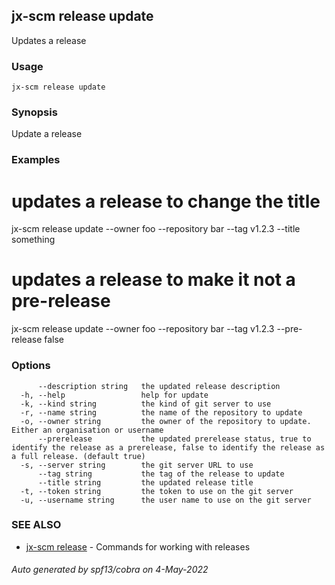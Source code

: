 ## jx-scm release update

Updates a release

### Usage

```
jx-scm release update
```

### Synopsis

Update a release

### Examples

  # updates a release to change the title
  jx-scm release update --owner foo --repository bar --tag v1.2.3 --title something
  
  # updates a release to make it not a pre-release
  jx-scm release update --owner foo --repository bar --tag v1.2.3 --pre-release false

### Options

```
      --description string   the updated release description
  -h, --help                 help for update
  -k, --kind string          the kind of git server to use
  -r, --name string          the name of the repository to update
  -o, --owner string         the owner of the repository to update. Either an organisation or username
      --prerelease           the updated prerelease status, true to identify the release as a prerelease, false to identify the release as a full release. (default true)
  -s, --server string        the git server URL to use
      --tag string           the tag of the release to update
      --title string         the updated release title
  -t, --token string         the token to use on the git server
  -u, --username string      the user name to use on the git server
```

### SEE ALSO

* [jx-scm release](jx-scm_release.md)	 - Commands for working with releases

###### Auto generated by spf13/cobra on 4-May-2022
